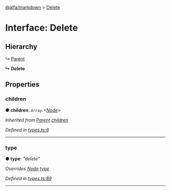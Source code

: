 [@alfa/markdown](../README.md) > [Delete](../interfaces/delete.md)

# Interface: Delete

## Hierarchy

↳ [Parent](parent.md)

**↳ Delete**

## Properties

<a id="children"></a>

### children

**● children**: _`Array`.<[Node](node.md)>_

_Inherited from [Parent](parent.md).[children](parent.md#children)_

_Defined in [types.ts:6](https://github.com/Siteimprove/alfa/blob/master/packages/markdown/src/types.ts#L6)_

---

<a id="type"></a>

### type

**● type**: _"delete"_

_Overrides [Node](node.md).[type](node.md#type)_

_Defined in [types.ts:89](https://github.com/Siteimprove/alfa/blob/master/packages/markdown/src/types.ts#L89)_

---
